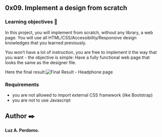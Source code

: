 ##  0x09. Implement a design from scratch

###   Learning objectives :open_book:

In this project, you will implement from scratch, without any library, a web page. You will use all HTML/CSS/Accessibility/Responsive design knowledges that you learned previously.

You won’t have a lot of instruction, you are free to implement it the way that you want - the objective is simple: Have a fully functional web page that looks the same as the designer file.

Here the final result:![Final Result - Headphone page](https://holbertonintranet.s3.amazonaws.com/uploads/medias/2020/2/60df485eb772ecbad54a.jpg?X-Amz-Algorithm=AWS4-HMAC-SHA256&X-Amz-Credential=AKIARDDGGGOUWMNL5ANN/20210602/us-east-1/s3/aws4_request&X-Amz-Date=20210602T134740Z&X-Amz-Expires=86400&X-Amz-SignedHeaders=host&X-Amz-Signature=35df15bde95a04a2cb6eddc80b22f536952161c20495c75ca3e5c4456804676e)

### Requirements

-   you are not allowed to import external CSS framework (like Bootstrap)
-   you are not to use Javascript


## Author :black_nib:
**Luz A. Perdomo.**

